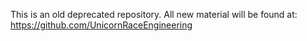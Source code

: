 This is an old deprecated repository.
All new material will be found at:
https://github.com/UnicornRaceEngineering

